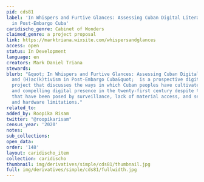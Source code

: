 ```yaml
---
pid: cds81
label: 'In Whispers and Furtive Glances: Assessing Cuban Digital Literacies and (H)ac(k)tivism
  in Post-Embargo Cuba'
caridischo_genre: Cabinet of Wonders
claimed_genre: a project proposal
link: https://marktriana.wixsite.com/whispersandglances
access: open
status: In Development
language: en
creators: Mark Daniel Triana
stewards:
blurb: "&quot; In Whispers and Furtive Glances: Assessing Cuban Digital Literacies
  and (H)ac(k)tivism in Post-Embargo Cuba&quot;  is a prospective digital humanities
  project that discusses the ways in which Cuban peoples have cultivated a unique
  and compelling digital presence in the twenty-first century despite the many challenges
  that have been posed by surveillance, lack of material access, and severe network
  and hardware limitations."
related_to:
added_by: Roopika Risam
twitter: "@roopikarisam"
census_year: '2020'
notes:
sub_collections:
open_data:
order: '148'
layout: caridischo_item
collection: caridischo
thumbnail: img/derivatives/simple/cds81/thumbnail.jpg
full: img/derivatives/simple/cds81/fullwidth.jpg
---
```

